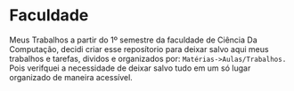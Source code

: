 # Faculdade
Meus Trabalhos a partir do 1º semestre da faculdade de Ciência Da Computação, decidi criar esse reposítorio para deixar salvo aqui meus trabalhos e tarefas, dividos e organizados por: ``` Matérias->Aulas/Trabalhos. ``` Pois verifquei a necessidade de deixar salvo tudo em um só lugar organizado de maneira acessível.
